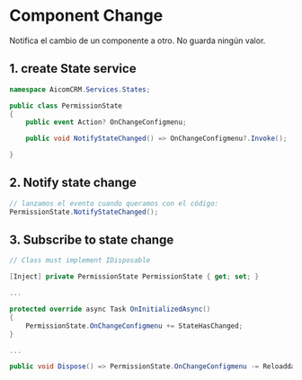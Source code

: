 # Component Change

Notifica el cambio de un componente a otro. No guarda ningún valor.

## 1. create State service

```cs
namespace AicomCRM.Services.States;

public class PermissionState
{
    public event Action? OnChangeConfigmenu;

    public void NotifyStateChanged() => OnChangeConfigmenu?.Invoke(); 

}
```

## 2. Notify state change

```cs
// lanzamos el evento cuando queramos con el código:
PermissionState.NotifyStateChanged();
```

## 3. Subscribe to state change

```cs
// Class must implement IDisposable

[Inject] private PermissionState PermissionState { get; set; }

...

protected override async Task OnInitializedAsync()
{
    PermissionState.OnChangeConfigmenu += StateHasChanged;
}

...

public void Dispose() => PermissionState.OnChangeConfigmenu -= Reloaddata;
```